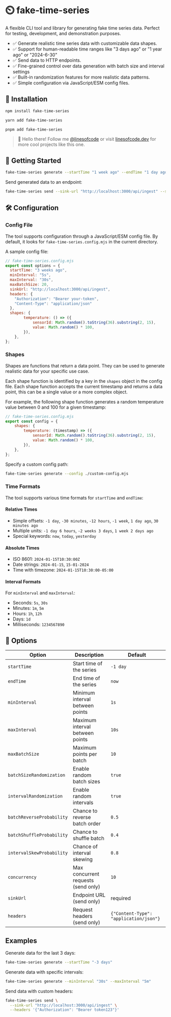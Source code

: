 # ⏲️ fake-time-series

A flexible CLI tool and library for generating fake time series data. Perfect for testing, development, and demonstration purposes.

- ✅ Generate realistic time series data with customizable data shapes.
- ✅ Support for human-readable time ranges like "3 days ago" or "1 year ago" or "2024-6-30"
- ✅ Send data to HTTP endpoints.
- ✅ Fine-grained control over data generation with batch size and interval settings
- ✅ Built-in randomization features for more realistic data patterns.
- ✅ Simple configuration via JavaScript/ESM config files.

## 📡 Installation

```bash
npm install fake-time-series

yarn add fake-time-series

pnpm add fake-time-series
```

> 👋 Hello there! Follow me [@linesofcode](https://twitter.com/linesofcode) or visit [linesofcode.dev](https://linesofcode.dev) for more cool projects like this one.

## 🚀 Getting Started

```bash
fake-time-series generate --startTime "1 week ago" --endTime "1 day ago"
```

Send generated data to an endpoint:
```bash
fake-time-series send --sink-url "http://localhost:3000/api/ingest" --startTime "3 months ago" --endTime "1 month ago"
```

## 🛠️ Configuration

### Config File

The tool supports configuration through a JavaScript/ESM config file. By default, it looks for `fake-time-series.config.mjs` in the current directory.

A sample config file:

```javascript
// fake-time-series.config.mjs
export const options = {
  startTime: "3 weeks ago",
  minInterval: "5s",
  maxInterval: "30s",
  maxBatchSize: 20,
  sinkUrl: "http://localhost:3000/api/ingest",
  headers: {
    "Authorization": "Bearer your-token",
    "Content-Type": "application/json"
  },
  shapes: {
		temperature: () => ({
			sensorId: Math.random().toString(36).substring(2, 15),
			value: Math.random() * 100,
		}),
	},
};
```

### Shapes 

Shapes are functions that return a data point. They can be used to generate realistic data for your specific use case.

Each shape function is identified by a key in the `shapes` object in the config file. Each shape function accepts the current timestamp and returns a data point, this can be a single value or a more complex object.

For example, the following shape function generates a random temperature value between 0 and 100 for a given timestamp:

```javascript
// fake-time-series.config.mjs
export const config = {
	shapes: {
		temperature: (timestamp) => ({
			sensorId: Math.random().toString(36).substring(2, 15),
			value: Math.random() * 100,
		}),
	},
};
```

Specify a custom config path:
```bash
fake-time-series generate --config ./custom-config.mjs
```

### Time Formats

The tool supports various time formats for `startTime` and `endTime`:

#### Relative Times
- Simple offsets:  `-1 day`, `-30 minutes`, `-12 hours`, `-1 week`, `1 day ago`, `30 minutes ago`
- Multiple units: `-1 day 6 hours`, `-2 weeks 3 days`, `1 week 2 days ago`
- Special keywords: `now`, `today`, `yesterday`

#### Absolute Times
- ISO 8601: `2024-01-15T10:30:00Z`
- Date strings: `2024-01-15`, `15-01-2024`
- Time with timezone: `2024-01-15T10:30:00-05:00`

#### Interval Formats
For `minInterval` and `maxInterval`:
- Seconds: `5s`, `30s`
- Minutes: `1m`, `5m`
- Hours: `1h`, `12h`
- Days: `1d`
- Milliseconds: `1234567890`

## 🔧 Options

| Option | Description | Default |
|--------|-------------|---------|
| `startTime` | Start time of the series | `-1 day` |
| `endTime` | End time of the series | `now` |
| `minInterval` | Minimum interval between points | `1s` |
| `maxInterval` | Maximum interval between points | `10s` |
| `maxBatchSize` | Maximum points per batch | `10` |
| `batchSizeRandomization` | Enable random batch sizes | `true` |
| `intervalRandomization` | Enable random intervals | `true` |
| `batchReverseProbability` | Chance to reverse batch order | `0.5` |
| `batchShuffleProbability` | Chance to shuffle batch | `0.4` |
| `intervalSkewProbability` | Chance of interval skewing | `0.8` |
| `concurrency` | Max concurrent requests (send only) | `10` |
| `sinkUrl` | Endpoint URL (send only) | required |
| `headers` | Request headers (send only) | `{"Content-Type": "application/json"}` |

## Examples

Generate data for the last 3 days:
```bash
fake-time-series generate --startTime "-3 days"
```

Generate data with specific intervals:
```bash
fake-time-series generate --minInterval "30s" --maxInterval "5m"
```

Send data with custom headers:
```bash
fake-time-series send \
  --sink-url "http://localhost:3000/api/ingest" \
  --headers '{"Authorization": "Bearer token123"}'
```
